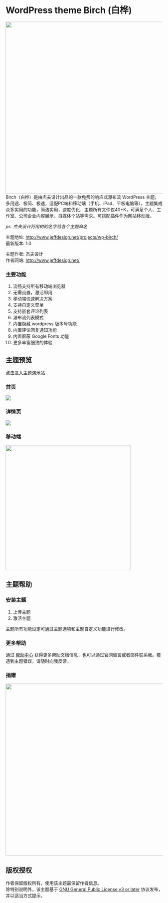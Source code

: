 # WordPress theme Birch (白桦)  
<img src="https://www.jeffdesign.net/wp-content/themes/jeffdesign/images/wp-birch.jpg" width="550px">  
Birch（白桦）是由杰夫设计出品的一款免费的响应式瀑布流 WordPress 主题，多用途、极简、极速，适配PC端和移动端（手机、iPad、平板电脑等）。主题集成众多实用的功能，简洁实用，速度优化，主题所有文件仅40+K，可满足个人、工作室、公司企业内容展示，自媒体个站等需求。可搭配插件作为网站移动版。

*ps. 杰夫设计将用树的名字给各个主题命名*

主题地址: <http://www.jeffdesign.net/projects/wp-birch/>   
最新版本: 1.0  

主题作者: 杰夫设计  
作者网站: <http://www.jeffdesign.net/>  

### 主要功能
01. 流畅支持所有移动端浏览器
02. 无需设置，激活即用
03. 移动端快速解决方案
04. 支持自定义菜单
05. 支持嵌套评论列表
06. 瀑布流列表模式
07. 内置隐藏 wordpress 版本号功能
08. 内置评论回复通知功能
09. 内置屏蔽 Google Fonts 功能
10. 更多丰富细致的体验


## 主题预览
[点击进入主题演示站](https://www.jeffdesign.net/demo/?themedemo=birch)  

### 首页
![](https://www.jeffdesign.net/wp-content/uploads/2015/12/wp-birch-3.jpg)  

### 详情页
![](https://www.jeffdesign.net/wp-content/uploads/2015/12/wp-birch-4.jpg)  

### 移动端
<img src="https://www.jeffdesign.net/wp-content/uploads/2015/12/wp-birch-2.jpg" width="400px">   


## 主题帮助
### 安装主题

1. 上传主题
2. 激活主题

主题所有功能设定可通过主题选项和主题自定义功能进行修改。

### 更多帮助
通过 [帮助中心](http://www.jeffdesign.net/support/) 获得更多帮助文档信息，也可以通过官网留言或者邮件联系我。若遇到主题错误，请随时向我反馈。

### 捐赠
<img src="https://www.jeffdesign.net/wp-content/uploads/2015/12/sponsor.png" width="550px">  


## 版权授权
作者保留版权所有，使用该主题需保留作者信息。  
除特别说明外，该主题基于 [GNU General Public License v3 or later](http://www.gnu.org/licenses/gpl-3.0.html) 协议发布，并以适当方式提示。
